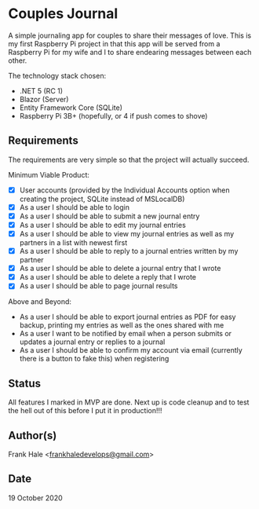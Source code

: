 # Couples Journal

A simple journaling app for couples to share their messages of love. This is my
first Raspberry Pi project in that this app will be served from a Raspberry Pi
for my wife and I to share endearing messages between each other.

The technology stack chosen:

- .NET 5 (RC 1)
- Blazor (Server)
- Entity Framework Core (SQLite)
- Raspberry Pi 3B+ (hopefully, or 4 if push comes to shove)

## Requirements

The requirements are very simple so that the project will actually succeed.

Minimum Viable Product:

- [x] User accounts (provided by the Individual Accounts option when creating
      the project, SQLite instead of MSLocalDB)
- [x] As a user I should be able to login
- [x] As a user I should be able to submit a new journal entry
- [x] As a user I should be able to edit my journal entries
- [x] As a user I should be able to view my journal entries as well as my
      partners in a list with newest first
- [x] As a user I should be able to reply to a journal entries written by my partner
- [x] As a user I should be able to delete a journal entry that I wrote
- [x] As a user I should be able to delete a reply that I wrote
- [x] As a user I should be able to page journal results

Above and Beyond:

- As a user I should be able to export journal entries as PDF for easy backup,
  printing my entries as well as the ones shared with me
- As a user I want to be notified by email when a person submits or updates a
  journal entry or replies to a journal
- As a user I should be able to confirm my account via email (currently there is a
  button to fake this) when registering

## Status

All features I marked in MVP are done. Next up is code cleanup and to test the
hell out of this before I put it in production!!!

## Author(s)

Frank Hale &lt;frankhaledevelops@gmail.com&gt;

## Date

19 October 2020
